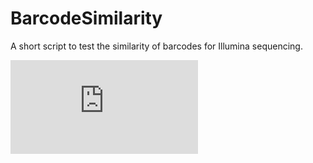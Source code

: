 # BarcodeSimilarity
A short script to test the similarity of barcodes for Illumina sequencing.


![alt text](https://raw.githubusercontent.com/vangalenlab/BarcodeSimilarity/blob/master/hamming.pdf)
